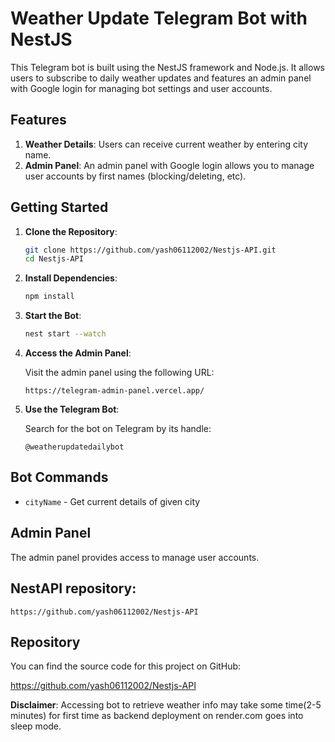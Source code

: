 # Weather Update Telegram Bot with NestJS

This Telegram bot is built using the NestJS framework and Node.js. It allows users to subscribe to daily weather updates and features an admin panel with Google login for managing bot settings and user accounts.

## Features

1. **Weather Details**: Users can receive current weather by entering city name.
2. **Admin Panel**: An admin panel with Google login allows you to manage user accounts by first names (blocking/deleting, etc).

## Getting Started

1. **Clone the Repository**:
    ```bash
    git clone https://github.com/yash06112002/Nestjs-API.git
    cd Nestjs-API
    ```

2. **Install Dependencies**:
    ```bash
    npm install
    ```

4. **Start the Bot**:
    ```bash
    nest start --watch
    ```

5. **Access the Admin Panel**:

    Visit the admin panel using the following URL:
    ```
    https://telegram-admin-panel.vercel.app/
    ```

6. **Use the Telegram Bot**:

    Search for the bot on Telegram by its handle:
    ```
    @weatherupdatedailybot
    ```

## Bot Commands

- `cityName` - Get current details of given city

## Admin Panel

The admin panel provides access to manage user accounts.

## NestAPI repository:
    
    https://github.com/yash06112002/Nestjs-API
    
## Repository

You can find the source code for this project on GitHub:

https://github.com/yash06112002/Nestjs-API

**Disclaimer**: Accessing bot to retrieve weather info may take some time(2-5 minutes) for first time as backend deployment on render.com goes into sleep mode.

